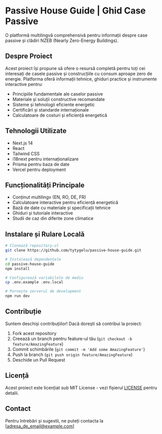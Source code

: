 # Passive House Guide | Ghid Case Passive

O platformă multilingvă comprehensivă pentru informații despre case passive și clădiri NZEB (Nearly Zero-Energy Buildings).

## Despre Proiect

Acest proiect își propune să ofere o resursă completă pentru toți cei interesați de casele passive și construcțiile cu consum aproape zero de energie. Platforma oferă informații tehnice, ghiduri practice și instrumente interactive pentru:

- Principiile fundamentale ale caselor passive
- Materiale și soluții constructive recomandate
- Sisteme și tehnologii eficiente energetic
- Certificări și standarde internaționale
- Calculatoare de costuri și eficiență energetică

## Tehnologii Utilizate

- Next.js 14
- React
- Tailwind CSS
- i18next pentru internaționalizare
- Prisma pentru baza de date
- Vercel pentru deployment

## Funcționalități Principale

- Conținut multilingv (EN, RO, DE, FR)
- Calculatoare interactive pentru eficiență energetică
- Bază de date cu materiale și specificații tehnice
- Ghiduri și tutoriale interactive
- Studii de caz din diferite zone climatice

## Instalare și Rulare Locală

```bash
# Clonează repository-ul
git clone https://github.com/tytygelu/passive-house-guide.git

# Instalează dependențele
cd passive-house-guide
npm install

# Configurează variabilele de mediu
cp .env.example .env.local

# Pornește serverul de development
npm run dev
```

## Contribuție

Suntem deschiși contribuțiilor! Dacă dorești să contribui la proiect:

1. Fork acest repository
2. Creează un branch pentru feature-ul tău (`git checkout -b feature/AmazingFeature`)
3. Commit schimbările (`git commit -m 'Add some AmazingFeature'`)
4. Push la branch (`git push origin feature/AmazingFeature`)
5. Deschide un Pull Request

## Licență

Acest proiect este licențiat sub MIT License - vezi fișierul [LICENSE](LICENSE) pentru detalii.

## Contact

Pentru întrebări și sugestii, ne puteți contacta la [adresa_de_email@example.com]
